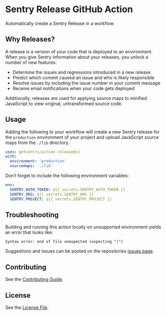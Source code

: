# Sentry Release GitHub Action
Automatically create a Sentry Release in a workflow.

## Why Releases?
A release is a version of your code that is deployed to an environment. 
When you give Sentry information about your releases, you unlock a number of new features:
 - Determine the issues and regressions introduced in a new release
 - Predict which commit caused an issue and who is likely responsible
 - Resolve issues by including the issue number in your commit message
 - Receive email notifications when your code gets deployed

Additionally, releases are used for applying source maps to minified JavaScript to view original, untransformed source code.

## Usage
Adding the following to your workflow will create a new Sentry release for the 
`production` environment of your project and upload JavaScript source maps from
the `./lib` directory. 
  
```yaml
uses: getsentry/action-release@v1
with:
  environment: 'production'
  sourcemaps: './lib'
```

Don’t forget to include the following environment variables:
```yaml
env:
  SENTRY_AUTH_TOKEN: ${{ secrets.SENTRY_AUTH_TOKEN }}
  SENTRY_ORG: ${{ secrets.SENTRY_ORG }}
  SENTRY_PROJECT: ${{ secrets.SENTRY_PROJECT }}
```

## Troubleshooting
Building and running this action locally on unsupported environment yields an error that looks like:
```
Syntax error: end of file unexpected (expecting ")")
```

Suggestions and issues can be posted on the repositories [issues page](https://github.com/getsentry/action-release/issues).

## Contributing
See the [Contributing Guide](https://github.com/getsentry/action-release/blob/master/CONTRIBUTING).

## License
See the [License File](https://github.com/getsentry/action-release/blob/master/LICENSE).
